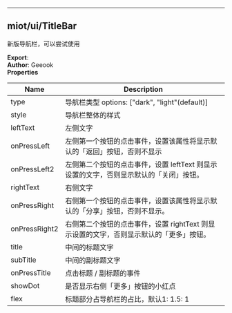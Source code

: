 <a name="module_miot/ui/TitleBar"></a>

---

## miot/ui/TitleBar
新版导航栏，可以尝试使用

**Export**:   
**Author**: Geeook  
**Properties**

| Name | Description |
| --- | --- |
| type | 导航栏类型 options: ["dark", "light"(default)] |
| style | 导航栏整体的样式 |
| leftText | 左侧文字 |
| onPressLeft | 左侧第一个按钮的点击事件，设置该属性将显示默认的「返回」按钮，否则不显示 |
| onPressLeft2 | 左侧第二个按钮的点击事件，设置 leftText 则显示设置的文字，否则显示默认的「关闭」按钮。 |
| rightText | 右侧文字 |
| onPressRight | 右侧第一个按钮的点击事件，设置该属性将显示默认的「分享」按钮，否则不显示。 |
| onPressRight2 | 右侧第二个按钮的点击事件，设置 rightText 则显示设置的文字，否则显示默认的「更多」按钮。 |
| title | 中间的标题文字 |
| subTitle | 中间的副标题文字 |
| onPressTitle | 点击标题 / 副标题的事件 |
| showDot | 是否显示右侧「更多」按钮的小红点 |
| flex | 标题部分占导航栏的占比，默认1: 1.5: 1 |

